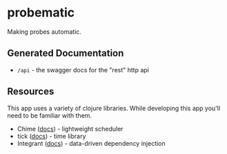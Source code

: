 # probematic

Making probes automatic.

## Generated Documentation

* `/api` - the swagger docs for the "rest" http api

## Resources

This app uses a variety of clojure libraries. While developing this app you'll need to be familiar with them.

* Chime ([docs](https://github.com/jarohen/chime)) - lightweight scheduler
* tick ([docs](https://github.com/juxt/tick)) - time library
* Integrant ([docs](https://github.com/weavejester/integrant)) - data-driven dependency injection
